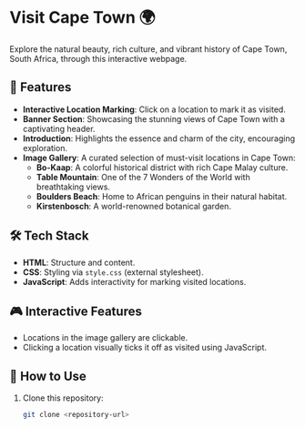# Visit Cape Town 🌍

Explore the natural beauty, rich culture, and vibrant history of Cape Town, South Africa, through this interactive webpage. 

## 🌟 Features
- **Interactive Location Marking**: Click on a location to mark it as visited.
- **Banner Section**: Showcasing the stunning views of Cape Town with a captivating header.
- **Introduction**: Highlights the essence and charm of the city, encouraging exploration.
- **Image Gallery**: A curated selection of must-visit locations in Cape Town:
  - **Bo-Kaap**: A colorful historical district with rich Cape Malay culture.
  - **Table Mountain**: One of the 7 Wonders of the World with breathtaking views.
  - **Boulders Beach**: Home to African penguins in their natural habitat.
  - **Kirstenbosch**: A world-renowned botanical garden.

## 🛠️ Tech Stack
- **HTML**: Structure and content.
- **CSS**: Styling via `style.css` (external stylesheet).
- **JavaScript**: Adds interactivity for marking visited locations.

## 🎮 Interactive Features
- Locations in the image gallery are clickable.
- Clicking a location visually ticks it off as visited using JavaScript.

## 🧭 How to Use
1. Clone this repository:
   ```bash
   git clone <repository-url>
